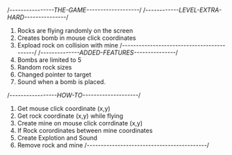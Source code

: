 /*----------------THE-GAME-------------------*/
/*------------LEVEL-EXTRA-HARD---------------*/
1. Rocks are flying randomly on the screen
2. Creates bomb in mouse click coordinates
3. Expload rock on collision with mine
/*-------------------------------------------*/
/*--------------ADDED-FEATURES---------------*/
1. Bombs are limited to 5
2. Random rock sizes
3. Changed pointer to target
4. Sound when a bomb is placed.

/*-----------------HOW-TO--------------------*/
1. Get mouse click coordinate (x,y)
2. Get rock coordinate (x,y) while flying
3. Create mine on mouse click corrdinate (x,y)
4. If 
    Rock corordinates 
    between
    mine coordinates
5. Create Explotion and Sound
6. Remove rock and mine
/*-------------------------------------------*/